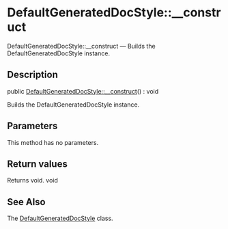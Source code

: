 DefaultGeneratedDocStyle::__construct
================

DefaultGeneratedDocStyle::__construct — Builds the DefaultGeneratedDocStyle instance.

Description
---------------


public [DefaultGeneratedDocStyle::__construct](https://github.com/lingtalfi/DocTools/blob/master/doc/api/DocTools/GeneratedDocStyle/DefaultGeneratedDocStyle/__construct.md)() : void




Builds the DefaultGeneratedDocStyle instance.




Parameters
--------------

This method has no parameters.


Return values
----------------

Returns void.
void








See Also
-----------

The [DefaultGeneratedDocStyle](https://github.com/lingtalfi/DocTools/blob/master/doc/api/DocTools/GeneratedDocStyle/DefaultGeneratedDocStyle.md) class.
